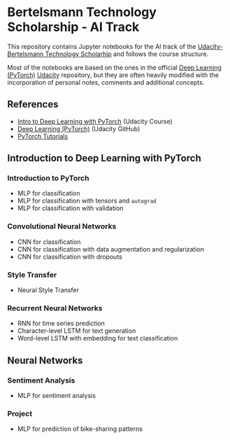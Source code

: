 # Bertelsmann Technology Scholarship - AI Track

This repository contains Jupyter notebooks for the AI track of the [Udacity-Bertelsmann Technology Scholarhip](https://www.udacity.com/bertelsmann-tech-scholarships) and follows the course structure.

Most of the notebooks are based on the ones in the official [Deep Learning (PyTorch)](https://github.com/udacity/deep-learning-v2-pytorch) [Udacity](https://www.udacity.com/) repository, but they are often heavily modified with the incorporation of personal notes, comments and additional concepts.

## References

* [Intro to Deep Learning with PyTorch](https://www.udacity.com/course/deep-learning-pytorch--ud188) (Udacity Course)
* [Deep Learning (PyTorch)](https://github.com/udacity/deep-learning-v2-pytorch) (Udacity GitHub)
* [PyTorch Tutorials](https://pytorch.org/tutorials/)

## Introduction to Deep Learning with PyTorch

### Introduction to PyTorch

* MLP for classification
* MLP for classification with tensors and `autograd`
* MLP for classification with validation

### Convolutional Neural Networks

* CNN for classification
* CNN for classification with data augmentation and regularization
* CNN for classification with dropouts

### Style Transfer

* Neural Style Transfer

### Recurrent Neural Networks

* RNN for time series prediction
* Character-level LSTM for text generation
* Word-level LSTM with embedding for text classification

## Neural Networks

### Sentiment Analysis

* MLP for sentiment analysis

### Project

* MLP for prediction of bike-sharing patterns
